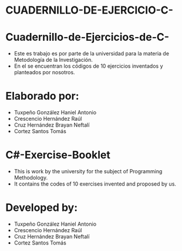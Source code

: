 # CUADERNILLO-DE-EJERCICIO-C- 
# Cuadernillo-de-Ejercicios-de-C-
- Este es trabajo es por parte de la universidad para la materia de Metodología de la Investigación.
- En el se encuentran los códigos de 10 ejercicios inventados y planteados por nosotros.

# Elaborado por:
  - Tuxpeño González Haniel Antonio
  - Crescencio Hernández Raúl
  - Cruz Hernández Brayan Neftalí
  - Cortez Santos Tomás
 
# C#-Exercise-Booklet
- This is work by the university for the subject of Programming Methodology.
- It contains the codes of 10 exercises invented and proposed by us.

# Developed by:
  - Tuxpeño González Haniel Antonio
  - Crescencio Hernández Raúl
  - Cruz Hernández Brayan Neftalí
  - Cortez Santos Tomás
